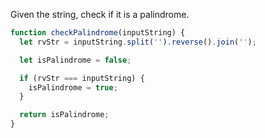 Given the string, check if it is a palindrome.

```js
function checkPalindrome(inputString) {
  let rvStr = inputString.split('').reverse().join('');

  let isPalindrome = false;

  if (rvStr === inputString) {
    isPalindrome = true;
  }

  return isPalindrome;
}
```
